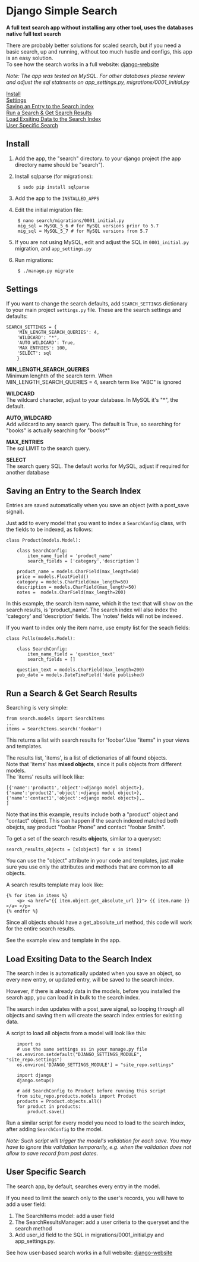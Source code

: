 
# Django Simple Search

**A full text search app without installing any other tool,  uses the databases native full text search**

There are probably better solutions for scaled search, but if you need a basic search, up and running, without too much hustle and configs, this app is an easy solution.    
To see how the search works in a full website: [django-website](https://github.com/Aviah/django-website)

*Note: The app was tested on MySQL. For other databases please review and adjust the sql statments on app_settings.py, migrations/0001_initial.py*


[Install](#install)    
[Settings](#settings)    
[Saving an Entry to the Search Index](#saving-an-entry-to-the-search-index)    
[Run a Search & Get Search Results](#run-a-search--get-search-results)    
[Load Exsiting Data to the Search Index](#load-exsiting-data-to-the-search-index)    
[User Specific Search](#user-specific-search)

## Install

1. Add the app, the "search" directory. to your django project (the app directory name should be "search").
2. Install sqlparse (for migrations):

		$ sudo pip install sqlparse
		
3. Add the app to the `INSTALLED_APPS`
4. Edit the initial migration file:

		$ nano search/migrations/0001_initial.py
		mig_sql = MySQL_5_6 # for MySQL versions prior to 5.7
		mig_sql = MySQL_5_7 # for MySQL versions from 5.7
5. If you are not using MySQL, edit and adjust the SQL in `0001_initial.py` migration, and `app_settings.py`
6. Run migrations:

		$ ./manage.py migrate
		
		
## Settings

If you want to change the search defaults, add `SEARCH_SETTINGS` dictionary to your main project `settings.py` file. These are the search settings and defaults:

	SEARCH_SETTINGS = {
		'MIN_LENGTH_SEARCH_QUERIES': 4,
		'WILDCARD': "*",
		'AUTO_WILDCARD': True,
		'MAX_ENTRIES': 100,
		'SELECT': sql
		}
		
**MIN_LENGTH_SEARCH_QUERIES**    
Minimum lenghth of the search term. When MIN_LENGTH_SEARCH_QUERIES = 4, search term like "ABC" is ignored

**WILDCARD**    
The wildcard character, adjust to your database. In MySQL it's "*", the default.

**AUTO_WILDCARD**    
Add wildcard to any search query. The default is True, so searching for "books" is actually searching for "books*"

**MAX_ENTRIES**    
The sql LIMIT to the search query.

**SELECT**    
The search query SQL. The default works for MySQL, adjust if required for another database

## Saving an Entry to the Search Index

Entries are saved automatically when you save an object (with a post_save signal).

Just add to every model that you want to index a `SearchConfig` class, with the fields to be indexed, as follows:


	class Product(models.Model):
	
		class SearchConfig:
			item_name_field = 'product_name'
			search_fields = ['category','description']
						
		product_name = models.CharField(max_length=50)
		price = models.FloatField()
		category = models.CharField(max_length=50)
		description = models.CharField(max_length=50)
		notes =  models.CharField(max_length=200)
		
		
In this example, the search item name, which it the text that will show on the search results, is 'product_name'. The search index will also index the 'category' and 'description' fields. The 'notes' fields will not be indexed.

If you want to index only the item name, use empty list for the seach fields:


	class Polls(models.Model):
	
		class SearchConfig:
			item_name_field = 'question_text'
			search_fields = []			
			
		question_text = models.CharField(max_length=200)
		pub_date = models.DateTimeField('date published)
		
		
## Run a Search & Get Search Results

Searching is very simple:

	from search.models import SearchItems
	...
	items = SearchItems.search('foobar')
	
This returns a list with search results for 'foobar'.Use "items" in your views and templates.

The results list, 'items', is a list of dictionaries of all found objects.    
Note that 'items' has **mixed objects**, since it pulls objects from  different models.    
The 'items' results will look like:

	[{'name':'product1','object':<django model object>},
	{'name':'product2','object':<django model object>},
	{'name':'contact1','object':<django model object>},…
	]
	

Note that ins this example, results include both a "product" object and "contact" object. This can happen if the search indexed matched both obejcts, say product "foobar Phone" and contact "foobar Smith".


To get a set of the search results **objects**, similar to a queryset:


	search_results_objects = [x[object] for x in items]
	
You can use the "object" attribute in your code and templates, just make sure you use only the attributes and methods that are common to all objects.


A search results template may look like:

	{% for item in items %}
		<p> <a href="{{ item.object.get_absolute_url }}"> {{ item.name }} </a> </p>		
	{% endfor %}
	
	
Since all objects should have a get_absolute_url method, this code will work for the entire search results.

See the example view and template in the app.


## Load Exsiting Data to the Search Index

The search index is automatically updated when you save an object, so every new entry, or updated entry, will be saved to the search index.

However, if there is already data in the models, before you installed the search app, you can load it in bulk to the search index.    

The search index updates with a post_save signal, so looping through all objects and saving them will create the search index entries for existing data.

A script to load all objects from a model will look like this:

		import os
		# use the same settings as in your manage.py file
		os.environ.setdefault("DJANGO_SETTINGS_MODULE", "site_repo.settings")
		os.environ['DJANGO_SETTINGS_MODULE'] = "site_repo.settings"
		
		import django
		django.setup()
		
		# add SearchConfig to Product before running this script
		from site_repo.products.models import Product 		
		products = Product.objects.all()
		for product in products:
			product.save()
			
Run a similar script for every model you need to load to the search index, after adding `SearchConfig` to the model.

*Note: Such script will trigger the model's validation for each save. You may have to ignore this validation temporarily, e.g. when the validation does not allow to save record from past dates.*
		


## User Specific Search


The search app, by default, searches every entry in the model. 

If you need to limit the search only to the user's records, you will have to add a user field:


1. The SearchItems model: add a user field
2. The SearchResultsManager: add a user criteria to the queryset and the search method
3. Add user_id field to the SQL in  migrations/0001_initial.py and app_settings.py.

See how user-based search works in a full website: [django-website](https://github.com/Aviah/django-website)


		
		

		
		
	



		
		

	






	
	
	
